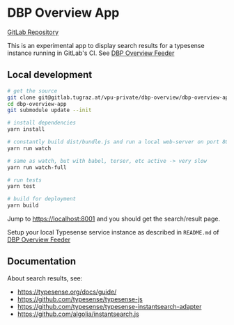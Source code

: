 # DBP Overview App

[GitLab Repository](https://gitlab.tugraz.at/vpu-private/dbp-overview/dbp-overview-app)

This is an experimental app to display search results for a typesense instance running in GitLab's CI.
See [DBP Overview Feeder](https://gitlab.tugraz.at/vpu-private/dbp-overview/dbp-overview-feeder)

## Local development

```bash
# get the source
git clone git@gitlab.tugraz.at/vpu-private/dbp-overview/dbp-overview-app
cd dbp-overview-app
git submodule update --init

# install dependencies
yarn install

# constantly build dist/bundle.js and run a local web-server on port 8001 
yarn run watch

# same as watch, but with babel, terser, etc active -> very slow
yarn run watch-full

# run tests
yarn test

# build for deployment
yarn build
```

Jump to <https://localhost:8001> and you should get the search/result page.

Setup your local Typesense service instance as described in `README.md`
of [DBP Overview Feeder](https://gitlab.tugraz.at/vpu-private/dbp-overview/dbp-overview-feeder)

## Documentation

About search results, see:

- https://typesense.org/docs/guide/
- https://github.com/typesense/typesense-js
- https://github.com/typesense/typesense-instantsearch-adapter
- https://github.com/algolia/instantsearch.js
